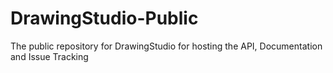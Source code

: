 # DrawingStudio-Public
The public repository for DrawingStudio for hosting the API, Documentation and Issue Tracking
